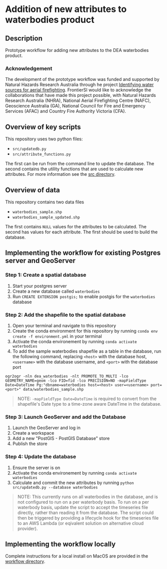 # Addition of new attributes to waterbodies product

## Description
Prototype workflow for adding new attributes to the DEA waterbodies product.

### Acknowledgement

The development of the prototype workflow was funded and supported by Natural Hazards Research Australia through he project [Identifying water sources for aerial firefighting](https://www.naturalhazards.com.au/research/research-projects/identifying-water-sources-aerial-firefighting). FrontierSI would like to acknowledge the collaborations that have made this project possible, with Natural Hazards Research Australia (NHRA), National Aerial Firefighting Centre (NAFC), Geoscience Australia (GA), National Council for Fire and Emergency Services (AFAC) and Country Fire Authority Victoria (CFA).

## Overview of key scripts

This repository uses two python files:

* `src/updatedb.py`
* `src/attribute_functions.py`

The first can be run from the command line to update the database. The second contains the utility functions that are used to calculate new attributes. For more information see the [src directory](src/README.md).

## Overview of data

This repository contains two data files

* `waterbodies_sample.shp`
* `waterbodies_sample_updated.shp`

The first contains `NULL` values for the attributes to be calculated. The second has values for each attribute. The first should be used to build the database.

## Implementing the workflow for existing Postgres server and GeoServer

### Step 1: Create a spatial database
1. Start your postgres server
2. Create a new database called `waterbodies`
3. Run `CREATE EXTENSION postgis;` to enable postgis for the `waterbodies` database

### Step 2: Add the shapefile to the spatial database
1. Open your terminal and navigate to this repository
2. Create the conda environment for this repository by running `conda env create -f environment.yml` in your terminal
3. Activate the conda environement by running `conda activate waterbodies`
4. To add the sample waterbodies shapefile as a table in the database, run the following command, replacing `<host>` with the database host, `<username>` with the database username, and `<port>` with the database port

```
ogr2ogr -nln dea_waterbodies -nlt PROMOTE_TO_MULTI -lco GEOMETRY_NAME=geom -lco FID=fid -lco PRECISION=NO -mapFieldType Date=DateTime Pg:"dbname=waterbodies host=<host> user=<username> port=<port>" data/waterbodies_sample.shp
```

> NOTE: `-mapFieldType Date=DateTime` is required to convert from the shapefile's Date type to a time-zone aware DateTime in the database.

### Step 3: Launch GeoServer and add the Database
1. Launch the GeoServer and log in
2. Create a workspace
3. Add a new "PostGIS - PostGIS Database" store
4. Publish the store

### Step 4: Update the database
1. Ensure the server is on
2. Activate the conda environement by running `conda activate waterbodies`
3. Calculate and commit the new attributes by running `python src/updatedb.py --database waterbodies`

> NOTE: This currently runs on all waterbodies in the database, and is not configured to run on a per waterbody basis. To run on a per waterbody basis, update the script to accept the timeseries file directly, rather than reading it from the database. The script could then be triggered by providing a lifecycle hook for the timeseries file to an AWS Lambda (or eqivalent solution on alternative cloud provider).

## Implementing the workflow locally
Complete instructions for a local install on MacOS are provided in the [workflow directory](workflow/README.md).
